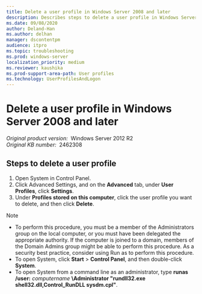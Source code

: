 ```yaml
---
title: Delete a user profile in Windows Server 2008 and later
description: Describes steps to delete a user profile in Windows Server 2008 and later.
ms.date: 09/08/2020
author: Deland-Han
ms.author: delhan
manager: dscontentpm
audience: itpro
ms.topic: troubleshooting
ms.prod: windows-server
localization_priority: medium
ms.reviewer: kaushika
ms.prod-support-area-path: User profiles
ms.technology: UserProfilesAndLogon 
---
```

# Delete a user profile in Windows Server 2008 and later

_Original product version:_ &nbsp;Windows Server 2012 R2  
_Original KB number:_ &nbsp;2462308

## Steps to delete a user profile

 1. Open System in Control Panel.
 2. Click Advanced Settings, and on the **Advanced** tab, under **User Profiles**, click **Settings**.
 3. Under **Profiles stored on this computer**, click the user profile you want to delete, and then click **Delete**.

> [!NOTE]
>
> - To perform this procedure, you must be a member of the Administrators group on the local computer, or you must have been delegated the appropriate authority. If the computer is joined to a domain, members of the Domain Admins group might be able to perform this procedure. As a security best practice, consider using Run as to perform this procedure.
> - To open System, click **Start** > **Control Panel**, and then double-click **System**.  
> - To open System from a command line as an administrator, type **runas /user:** *computername* **\Administrator "rundll32.exe shell32.dll,Control_RunDLL sysdm.cpl"**.
